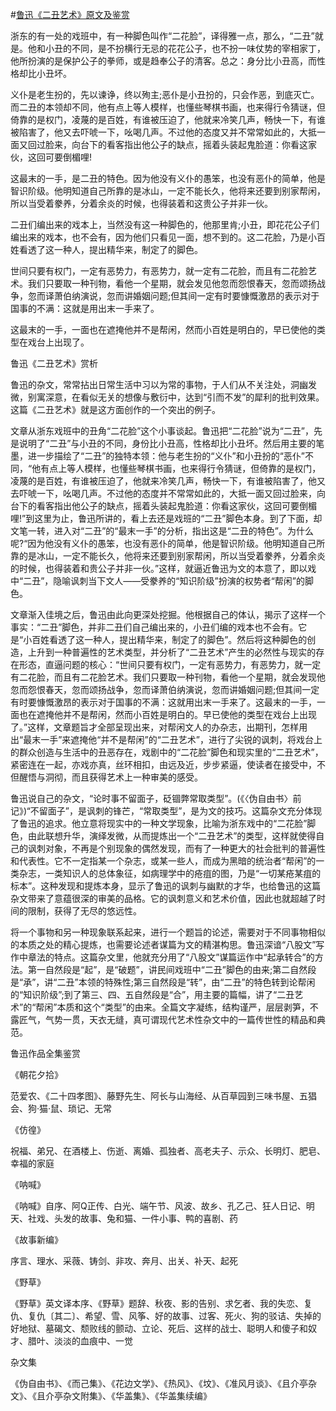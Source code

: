 #[鲁迅《二丑艺术》原文及鉴赏](https://www.vrrw.net/wx/9077.html)

浙东的有一处的戏班中，有一种脚色叫作“二花脸”，译得雅一点，那么，“二丑”就是。他和小丑的不同，是不扮横行无忌的花花公子，也不扮一味仗势的宰相家丁，他所扮演的是保护公子的拳师，或是趋奉公子的清客。总之：身分比小丑高，而性格却比小丑坏。

义仆是老生扮的，先以谏诤，终以殉主;恶仆是小丑扮的，只会作恶，到底灭亡。而二丑的本领却不同，他有点上等人模样，也懂些琴棋书画，也来得行令猜谜，但倚靠的是权门，凌蔑的是百姓，有谁被压迫了，他就来冷笑几声，畅快一下，有谁被陷害了，他又去吓唬一下，吆喝几声。不过他的态度又并不常常如此的，大抵一面又回过脸来，向台下的看客指出他公子的缺点，摇着头装起鬼脸道：你看这家伙，这回可要倒楣哩!



这最末的一手，是二丑的特色。因为他没有义仆的愚笨，也没有恶仆的简单，他是智识阶级。他明知道自己所靠的是冰山，一定不能长久，他将来还要到别家帮闲，所以当受着豢养，分着余炎的时候，也得装着和这贵公子并非一伙。

二丑们编出来的戏本上，当然没有这一种脚色的，他那里肯;小丑，即花花公子们编出来的戏本，也不会有，因为他们只看见一面，想不到的。这二花脸，乃是小百姓看透了这一种人，提出精华来，制定了的脚色。

世间只要有权门，一定有恶势力，有恶势力，就一定有二花脸，而且有二花脸艺术。我们只要取一种刊物，看他一个星期，就会发见他忽而怨恨春天，忽而颂扬战争，忽而译萧伯纳演说，忽而讲婚姻问题;但其间一定有时要慷慨激昂的表示对于国事的不满：这就是用出末一手来了。

这最末的一手，一面也在遮掩他并不是帮闲，然而小百姓是明白的，早已使他的类型在戏台上出现了。

鲁迅《二丑艺术》赏析

鲁迅的杂文，常常拈出日常生活中习以为常的事物，于人们从不关注处，洞幽发微，别寓深意，在看似无关的想像与敷衍中，达到“引而不发”的犀利的批判效果。这篇《二丑艺术》就是这方面创作的一个突出的例子。

文章从浙东戏班中的丑角“二花脸”这个小事谈起。鲁迅把“二花脸”说为“二丑”，先是说明了“二丑”与小丑的不同，身份比小丑高，性格却比小丑坏。然后用主要的笔墨，进一步描绘了“二丑”的独特本领：他与老生扮的“义仆”和小丑扮的“恶仆”不同，“他有点上等人模样，也懂些琴棋书画，也来得行令猜谜，但倚靠的是权门，凌蔑的是百姓，有谁被压迫了，他就来冷笑几声，畅快一下，有谁被陷害了，他又去吓唬一下，吆喝几声。不过他的态度并不常常如此的，大抵一面又回过脸来，向台下的看客指出他公子的缺点，摇着头装起鬼脸道：你看这家伙，这回可要倒楣哩!”到这里为止，鲁迅所讲的，看上去还是戏班的“二丑”脚色本身。到了下面，却文笔一转，进入对“二丑”的“最末一手”的分析，指出这是“二丑的特色”。为什么呢?“因为他没有义仆的愚笨，也没有恶仆的简单，他是智识阶级。他明知道自己所靠的是冰山，一定不能长久，他将来还要到别家帮闲，所以当受着豢养，分着余炎的时候，也得装着和贵公子并非一伙。”这样，就逼近鲁迅为文的本意了，即以戏中“二丑”，隐喻讽刺当下文人——受豢养的“知识阶级”扮演的权势者“帮闲”的脚色。

文章渐入佳境之后，鲁迅由此向更深处挖掘。他根据自己的体认，揭示了这样一个事实：“二丑”脚色，并非二丑们自己编出来的，小丑们编的戏本也不会有。它是“小百姓看透了这一种人，提出精华来，制定了的脚色”。然后将这种脚色的创造，上升到一种普遍性的艺术类型，并分析了“二丑艺术”产生的必然性与现实的存在形态，直逼问题的核心：“世间只要有权门，一定有恶势力，有恶势力，就一定有二花脸，而且有二花脸艺术。我们只要取一种刊物，看他一个星期，就会发现他忽而怨恨春天，忽而颂扬战争，忽而译萧伯纳演说，忽而讲婚姻问题;但其间一定有时要慷慨激昂的表示对于国事的不满：这就用出末一手来了。这最末的一手，一面也在遮掩他并不是帮闲，然而小百姓是明白的。早已使他的类型在戏台上出现了。”这样，文章题旨才全部呈现出来，对帮闲文人的办杂志，出期刊，怎样用出“最末一手”来遮掩他“并不是帮闲”的“二丑艺术”，进行了尖锐的讽刺，将戏台上的群众创造与生活中的丑恶存在，戏剧中的“二花脸”脚色和现实里的“二丑艺术”，紧密连在一起，亦戏亦真，丝环相扣，由远及近，步步紧逼，使读者在接受中，不但醒悟与洞彻，而且获得艺术上一种审美的感受。

鲁迅说自己的杂文，“论时事不留面子，砭锢弊常取类型”。(《〈伪自由书〉前记》)“不留面子”，是讽刺的锋芒，“常取类型”，是为文的技巧。这篇杂文充分体现了鲁迅的追求。他立意将现实中的一种文学现象，比喻为浙东戏中的“二花脸”脚色，由此联想升华，演绎发微，从而提炼出一个“二丑艺术”的类型，这样就使得自己的讽刺对象，不再是个别现象的偶然发现，而有了一种更大的社会批判的普遍性和代表性。它不一定指某一个杂志，或某一些人，而成为黑暗的统治者“帮闲”的一类杂志，一类知识人的总体象征，如病理学中的疮疽的图，乃是“一切某疮某疽的标本”。这种发现和提炼本身，显示了鲁迅的讽刺与幽默的才华，也给鲁迅的这篇杂文带来了意蕴很深的审美的品格。它的讽刺意义和艺术价值，因此也就超越了时间的限制，获得了无尽的悠远性。

将一个事物和另一种现象联系起来，进行一个题旨的论述，需要对于不同事物相似的本质之处的精心提炼，也需要论述者谋篇为文的精湛构思。鲁迅深谙“八股文”写作中章法的特点。这篇杂文里，他就充分用了“八股文”谋篇运作中“起承转合”的方法。第一自然段是“起”，是“破题”，讲民间戏班中“二丑”脚色的由来;第二自然段是“承”，讲“二丑”本领的特殊性;第三自然段是“转”，由“二丑”的特色转到论帮闲的“知识阶级”;到了第三、四、五自然段是“合”，用主要的篇幅，讲了“二丑艺术”的“帮闲”本质和这个“类型”的由来。全篇文字凝练，结构谨严，层层剥笋，不露匠气，气势一贯，天衣无缝，真可谓现代艺术性杂文中的一篇传世性的精品和典范。

鲁迅作品全集鉴赏

《朝花夕拾》

范爱农、《二十四孝图》、藤野先生、阿长与山海经、从百草园到三味书屋、五猖会、狗·猫·鼠、琐记、无常

《仿徨》

祝福、弟兄、在酒楼上、伤逝、离婚、孤独者、高老夫子、示众、长明灯、肥皂、幸福的家庭

《呐喊》

《呐喊》自序、阿Q正传、白光、端午节、风波、故乡、孔乙己、狂人日记、明天、社戏、头发的故事、兔和猫、一件小事、鸭的喜剧、药

《故事新编》

序言、理水、采薇、铸剑、非攻、奔月、出关、补天、起死

《野草》

《野草》英文译本序、《野草》题辞、秋夜、影的告别、求乞者、我的失恋、复仇、复仇〔其二〕、希望、雪、风筝、好的故事、过客、死火、狗的驳诘、失掉的好地狱、墓碣文、颓败线的颤动、立论、死后、这样的战士、聪明人和傻子和奴才、腊叶、淡淡的血痕中、一觉

杂文集

《伪自由书》、《而己集》、《花边文学》、《热风》、《坟》、《准风月谈》、《且介亭杂文》、《且介亭杂文附集》、《华盖集》、《华盖集续编》

